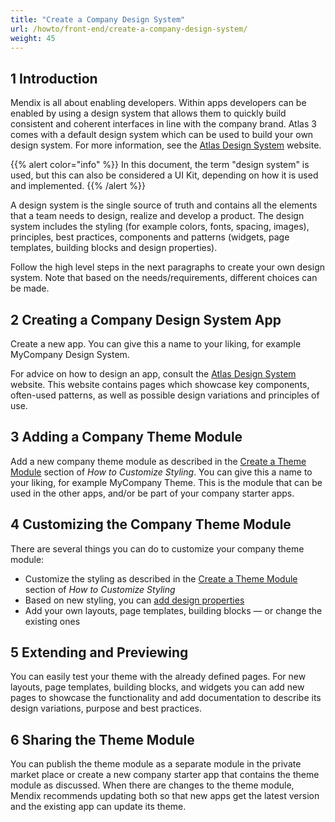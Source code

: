 ```yaml
---
title: "Create a Company Design System"
url: /howto/front-end/create-a-company-design-system/
weight: 45
---
```


## 1 Introduction

Mendix is all about enabling developers. Within apps developers can be enabled by using a design system that allows them to quickly build consistent and coherent interfaces in line with the company brand. Atlas 3 comes with a default design system which can be used to build your own design system. For more information, see the [Atlas Design System](https://atlasdesignsystem.mendixcloud.com/) website.

{{% alert color="info" %}}
In this document, the term "design system" is used, but this can also be considered a UI Kit, depending on how it is used and implemented.
{{% /alert %}}

A design system is the single source of truth and contains all the elements that a team needs to design, realize and develop a product. The design system includes the styling (for example colors, fonts, spacing, images), principles, best practices, components and patterns (widgets, page templates, building blocks and design properties).

Follow the high level steps in the next paragraphs to create your own design system. Note that based on the needs/requirements, different choices can be made.

## 2 Creating a Company Design System App

Create a new app. You can give this a name to your liking, for example MyCompany Design System.

For advice on how to design an app, consult the [Atlas Design System](https://atlasdesignsystem.mendixcloud.com/) website. This website contains pages which showcase key components, often-used patterns, as well as possible design variations and principles of use.

## 3 Adding a Company Theme Module

Add a new company theme module as described in the [Create a Theme Module](/howto/front-end/customize-styling-new/#create-theme-mod) section of *How to Customize Styling*. You can give this a name to your liking, for example MyCompany Theme. This is the module that can be used in the other apps, and/or be part of your company starter apps.

## 4 Customizing the Company Theme Module

There are several things you can do to customize your company theme module:

* Customize the styling as described in the [Create a Theme Module](/howto/front-end/customize-styling-new/#create-theme-mod) section of *How to Customize Styling*
* Based on new styling, you can [add design properties](/howto/front-end/extend-design-properties/)
* Add your own layouts, page templates, building blocks — or change the existing ones

## 5 Extending and Previewing

You can easily test your theme with the already defined pages. For new layouts, page templates, building blocks, and widgets you can add new pages to showcase the functionality and add documentation to describe its design variations, purpose and best practices.

## 6 Sharing the Theme Module

You can publish the theme module as a separate module in the private market place or create a new company starter app that contains the theme module as discussed. When there are changes to the theme module, Mendix recommends updating both so that new apps get the latest version and the existing app can update its theme.
